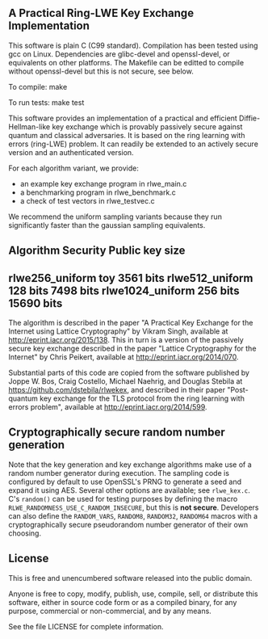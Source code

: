 A Practical Ring-LWE Key Exchange Implementation
------------------------------------------------

This software is plain C (C99 standard). Compilation has been tested using gcc on Linux. Dependencies are glibc-devel and openssl-devel, or equivalents on other platforms. The Makefile can be editted to compile without openssl-devel but this is not secure, see below.

To compile: 
make

To run tests:
make test


This software provides an implementation of a practical and efficient Diffie-Hellman-like key exchange which is provably passively secure against quantum and classical adversaries. It is based on the ring learning with errors (ring-LWE) problem. It can readily be extended to an actively secure version and an authenticated version.

For each algorithm variant, we provide:
* an example key exchange program in rlwe_main.c
* a benchmarking program in rlwe_benchmark.c
* a check of test vectors in rlwe_testvec.c

We recommend the uniform sampling variants because they run significantly faster than the gaussian sampling equivalents. 

Algorithm         Security       Public key size
------------------------------------------------
rlwe256_uniform   toy            3561 bits
rlwe512_uniform   128 bits       7498 bits
rlwe1024_uniform  256 bits       15690 bits
------------------------------------------------ 

The algorithm is described in the paper "A Practical Key Exchange for the Internet using Lattice Cryptography" by Vikram Singh, available at http://eprint.iacr.org/2015/138. This in turn is a version of the passively secure key exchange described in the paper "Lattice Cryptography for the Internet" by Chris Peikert, available at http://eprint.iacr.org/2014/070.

Substantial parts of this code are copied from the software published by Joppe W. Bos, Craig Costello, Michael Naehrig, and Douglas Stebila at https://github.com/dstebila/rlwekex, and described in their paper "Post-quantum key exchange for the TLS protocol from the ring learning with errors problem", available at http://eprint.iacr.org/2014/599.


Cryptographically secure random number generation
-------------------------------------------------
Note that the key generation and key exchange algorithms make use of a random number generator during execution.  The sampling code is configured by default to use OpenSSL's PRNG to generate a seed and expand it using AES.  Several other options are available; see `rlwe_kex.c`.  C's `random()` can be used for testing purposes by defining the macro `RLWE_RANDOMNESS_USE_C_RANDOM_INSECURE`, but this is **not secure**.  Developers can also define the `RANDOM_VARS`, `RANDOM8`, `RANDOM32`, `RANDOM64` macros with a cryptographically secure pseudorandom number generator of their own choosing.  

License
-------
This is free and unencumbered software released into the public domain.

Anyone is free to copy, modify, publish, use, compile, sell, or distribute this software, either in source code form or as a compiled binary, for any purpose, commercial or non-commercial, and by any means.

See the file LICENSE for complete information.
